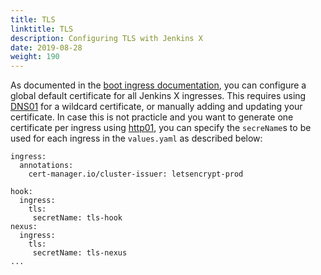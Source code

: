 ```yaml
---
title: TLS
linktitle: TLS
description: Configuring TLS with Jenkins X 
date: 2019-08-28
weight: 190
---
```


As documented in the [boot ingress documentation](/docs/getting-started/setup/boot/#ingress), you can configure a global default certificate for all Jenkins X ingresses.
This requires using [DNS01](https://cert-manager.io/docs/configuration/acme/dns01/) for a wildcard certificate, or manually adding and updating your certificate.
In case this is not practicle and you want to generate one certificate per ingress using [http01](https://cert-manager.io/docs/configuration/acme/http01/), you can specify the `secreName`s to be used for each ingress in the `values.yaml` as described below:
```
ingress:
  annotations:
    cert-manager.io/cluster-issuer: letsencrypt-prod

hook:
  ingress:
    tls:
     secretName: tls-hook
nexus:
  ingress:
    tls:
     secretName: tls-nexus
...
```

